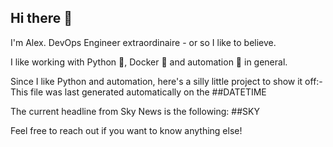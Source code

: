 ## Hi there 👋

I'm Alex. 
DevOps Engineer extraordinaire - or so I like to believe.

I like working with Python 🐍, Docker 🐳 and automation 🧩 in general.

Since I like Python and automation, here's a silly little project to show it off:-
This file was last generated automatically on the ##DATETIME

The current headline from Sky News is the following:
##SKY

Feel free to reach out if you want to know anything else!